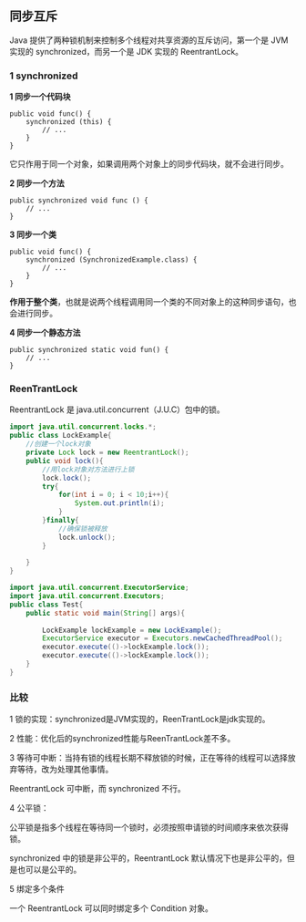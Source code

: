 ## 同步互斥

Java 提供了两种锁机制来控制多个线程对共享资源的互斥访问，第一个是 JVM 实现的 synchronized，而另一个是 JDK 实现的 ReentrantLock。

### 1 synchronized

**1 同步一个代码块**

```
public void func() {
    synchronized (this) {
        // ...
    }
}
```

它只作用于同一个对象，如果调用两个对象上的同步代码块，就不会进行同步。

**2 同步一个方法**

```
public synchronized void func () {
    // ...
}
```

**3 同步一个类**

```
public void func() {
    synchronized (SynchronizedExample.class) {
        // ...
    }
}
```

**作用于整个类**，也就是说两个线程调用同一个类的不同对象上的这种同步语句，也会进行同步。

**4 同步一个静态方法**

```
public synchronized static void fun() {
    // ...
}
```

### ReenTrantLock

ReentrantLock 是 java.util.concurrent（J.U.C）包中的锁。

```java
import java.util.concurrent.locks.*;
public class LockExample{
    //创建一个lock对象
    private Lock lock = new ReentrantLock();
    public void lock(){
        //用lock对象对方法进行上锁
        lock.lock();
        try{
            for(int i = 0; i < 10;i++){
                System.out.println(i);
            }
        }finally{
            //确保锁被释放
            lock.unlock();
        }
        
    }
}

import java.util.concurrent.ExecutorService;
import java.util.concurrent.Executors;
public class Test{
    public static void main(String[] args){
        
        LockExample lockExample = new LockExample();
        ExecutorService executor = Executors.newCachedThreadPool();
        executor.execute(()->lockExample.lock());
        executor.execute(()->lockExample.lock());
    }
}
```

### 比较

1 锁的实现：synchronized是JVM实现的，ReenTrantLock是jdk实现的。

2 性能：优化后的synchronized性能与ReenTrantLock差不多。

3 等待可中断：当持有锁的线程长期不释放锁的时候，正在等待的线程可以选择放弃等待，改为处理其他事情。

ReentrantLock 可中断，而 synchronized 不行。

4 公平锁：

公平锁是指多个线程在等待同一个锁时，必须按照申请锁的时间顺序来依次获得锁。

synchronized 中的锁是非公平的，ReentrantLock 默认情况下也是非公平的，但是也可以是公平的。

5 绑定多个条件

一个 ReentrantLock 可以同时绑定多个 Condition 对象。


